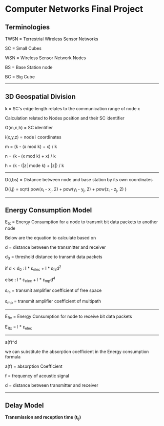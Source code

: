# Computer Networks Final Project

## Terminologies
TWSN = Terrestrial Wireless Sensor Networks

SC  = Small Cubes

WSN = Wireless Sensor Network Nodes

BS = Base Station node

BC = Big Cube

---

## 3D Geospatial Division 

k = SC's edge length relates to the communication range of node c

Calculation related to Nodes position and their SC identifier

G(m,n,h) = SC identifier

i(x,y,z) = node i coordinates

m = (k - (x mod k) + x) / k

n = (k - (x mod k) + x) / k

h = (k - (|z| mode k) + |z|) / k

---

D(i,bs) = Distance between node and base station by its own coordinates

D(i,j) = sqrt( pow(x<sub>i</sub> - x<sub>j</sub>, 2) + pow(y<sub>i</sub> - y<sub>j</sub>, 2) + pow(z<sub>i</sub> - z<sub>j</sub>, 2) )

---

## Energy Consumption Model

E<sub>tx</sub> = Energy Consumption for a node to transmit bit data packets to another node

Below are the equation to calculate based on 

d = distance between the transmitter and receiver

d<sub>0</sub> = threshold distance to transmit data packets

if d < d<sub>0</sub> : l * ε<sub>elec</sub> + l * ε<sub>fs</sub>d<sup>2</sup>

else : l * ε<sub>elec</sub> + l * ε<sub>mp</sub>d<sup>4</sup>

ε<sub>fs</sub> = transmit amplifier  coefficient of free space

ε<sub>mp</sub> = transmit amplifier  coefficient of multipath

---

E<sub>Rx</sub> = Energy Consumption for node to receive bit data packets 

E<sub>Rx</sub> = l * ε<sub>elec</sub> 

---

a(f)^d

we can substitute the absorption coefficient in the Energy consumption formula

a(f) = absorption Coefficient

f = frequency of acoustic signal

d = distance between transmitter and receiver 

---
## Delay Model

**Transmission and reception time (t<sub>ij</sub>)**

